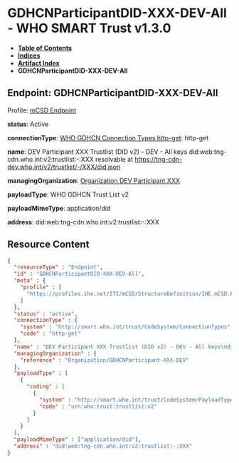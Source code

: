 # GDHCNParticipantDID-XXX-DEV-All - WHO SMART Trust v1.3.0

* [**Table of Contents**](toc.md)
* [**Indices**](indices.md)
* [**Artifact Index**](artifacts.md)
* **GDHCNParticipantDID-XXX-DEV-All**

## Endpoint: GDHCNParticipantDID-XXX-DEV-All

Profile: [mCSD Endpoint](https://profiles.ihe.net/ITI/mCSD/4.0.0/StructureDefinition-IHE.mCSD.Endpoint.html)

**status**: Active

**connectionType**: [WHO GDHCN Connection Types http-get](CodeSystem-ConnectionTypes.md#ConnectionTypes-http-get): http-get

**name**: DEV Participant XXX Trustlist (DID v2) - DEV - All keys did:web:tng-cdn.who.int:v2:trustlist:-:XXX resolvable at https://tng-cdn-dev.who.int/v2/trustlist/-/XXX/did.json

**managingOrganization**: [Organization DEV Participant XXX](Organization-GDHCNParticipant-XXX-DEV.md)

**payloadType**: WHO GDHCN Trust List v2

**payloadMimeType**: application/did

**address**: did:web:tng-cdn.who.int:v2:trustlist:-:XXX



## Resource Content

```json
{
  "resourceType" : "Endpoint",
  "id" : "GDHCNParticipantDID-XXX-DEV-All",
  "meta" : {
    "profile" : [
      "https://profiles.ihe.net/ITI/mCSD/StructureDefinition/IHE.mCSD.Endpoint"
    ]
  },
  "status" : "active",
  "connectionType" : {
    "system" : "http://smart.who.int/trust/CodeSystem/ConnectionTypes",
    "code" : "http-get"
  },
  "name" : "DEV Participant XXX Trustlist (DID v2) - DEV - All keys\ndid:web:tng-cdn.who.int:v2:trustlist:-:XXX\nresolvable at https://tng-cdn-dev.who.int/v2/trustlist/-/XXX/did.json",
  "managingOrganization" : {
    "reference" : "Organization/GDHCNParticipant-XXX-DEV"
  },
  "payloadType" : [
    {
      "coding" : [
        {
          "system" : "http://smart.who.int/trust/CodeSystem/PayloadTypes",
          "code" : "urn:who:trust:trustlist:v2"
        }
      ]
    }
  ],
  "payloadMimeType" : ["application/did"],
  "address" : "did:web:tng-cdn.who.int:v2:trustlist:-:XXX"
}

```
